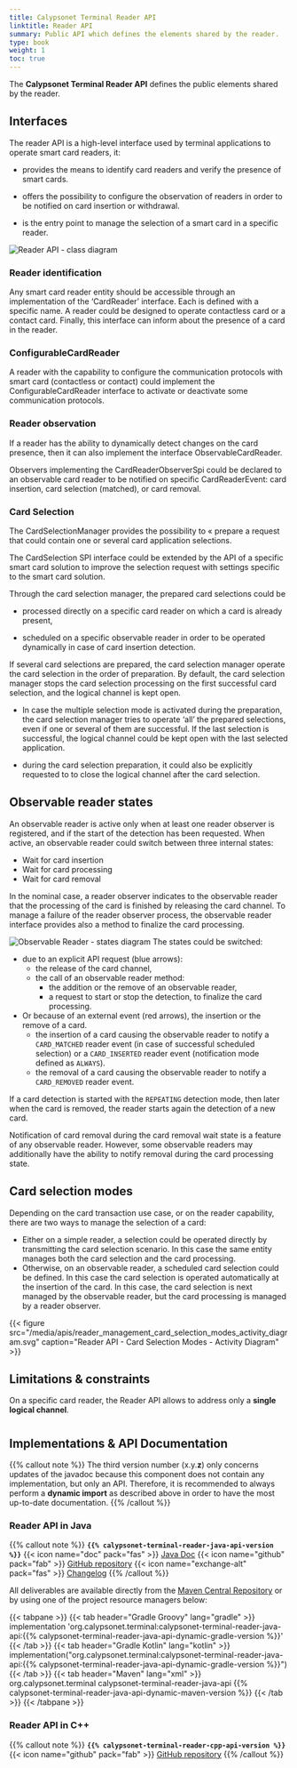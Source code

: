 ```yaml
---
title: Calypsonet Terminal Reader API
linktitle: Reader API
summary: Public API which defines the elements shared by the reader.
type: book
weight: 1
toc: true
---
```


The **Calypsonet Terminal Reader API** defines the public elements shared by the reader.

## Interfaces

The reader API is a high-level interface used by terminal applications to operate smart card readers, it:

- provides the means to identify card readers and verify the presence of smart cards.

- offers the possibility to configure the observation of readers in order to be notified on card insertion or withdrawal.

- is the entry point to manage the selection of a smart card in a specific reader.

![Reader API - class diagram](https://calypsonet.github.io/calypsonet-terminal-reader-java-api/1.0.1-SNAPSHOT/api_class_diagram.svg)


### Reader identification

Any smart card reader entity should be accessible through an implementation of the ‘CardReader’ interface. Each is defined with a specific name. A reader could be designed to operate contactless card or a contact card. Finally, this interface can inform about the presence of a card in the reader.

### ConfigurableCardReader

A reader with the capability to configure the communication protocols with smart card (contactless or contact) could implement the ConfigurableCardReader interface to activate or deactivate some communication protocols.

### Reader observation

If a reader has the ability to dynamically detect changes on the card presence, then it can also implement the interface ObservableCardReader.

Observers implementing the CardReaderObserverSpi could be declared to an observable card reader to be notified on specific CardReaderEvent: card insertion, card selection (matched), or card removal.

### Card Selection

The CardSelectionManager provides the possibility to « prepare a request that could contain one or several card application selections.

The CardSelection SPI interface could be extended by the API of a specific smart card solution to improve the selection request with settings specific to the smart card solution.

Through the card selection manager, the prepared card selections could be

- processed directly on a specific card reader on which a card is already present,

- scheduled on a specific observable reader in order to be operated dynamically in case of card insertion detection.

If several card selections are prepared, the card selection manager operate the card selection in the order of preparation. By default, the card selection manager stops the card selection processing on the first successful card selection, and the logical channel is kept open.

- In case the multiple selection mode is activated during the preparation, the card selection manager tries to operate ‘all’ the prepared selections, even if one or several of them are successful. If the last selection is successful, the logical channel could be kept open with the last selected application.

- during the card selection preparation, it could also be explicitly requested to to close the logical channel after the card selection.

## Observable reader states

An observable reader is active only when at least one reader observer is registered, and if the start of the detection has been requested.
When active, an observable reader could switch between three internal states:
* Wait for card insertion
* Wait for card processing
* Wait for card removal

In the nominal case, a reader observer indicates to the observable reader that the processing of the card is finished by releasing the card channel.
To manage a failure of the reader observer process, the observable reader interface provides also a method to finalize the card processing.

![Observable Reader - states diagram](https://keyple.org/media/learn/keyple-in-depth/reader_observation_state_machine.svg)
The states could be switched:
- due to an explicit API request (blue arrows):
  - the release of the card channel,
  - the call of an observable reader method:
    - the addition or the remove of an observable reader,
    - a request to start or stop the detection, to finalize the card processing.
- Or because of an external event (red arrows), the insertion or the remove of a card.
  - the insertion of a card causing the observable reader to notify a `CARD_MATCHED` reader event (in case of successful scheduled selection) or a `CARD_INSERTED` reader event (notification mode defined as `ALWAYS`).
  - the removal of a card causing the observable reader to notify a `CARD_REMOVED` reader event.

If a card detection is started with the `REPEATING` detection mode, then later when the card is removed, the reader starts again the detection of a new card.

Notification of card removal during the card removal wait state is a feature of any observable reader.
However, some observable readers may additionally have the ability to notify removal during the card processing state.


## Card selection modes

Depending on the card transaction use case, or on the reader capability, there are two ways to manage the selection of a card:
- Either on a simple reader, a selection could be operated directly by transmitting the card selection scenario. In this case the same entity manages both the card selection and the card processing.
- Otherwise, on an observable reader, a scheduled card selection could be defined. In this case the card selection is operated automatically at the insertion of the card. In this case, the card selection is next managed by the observable reader, but the card processing is managed by a reader observer.

<!--
![Card selection modes - sequence diagram](https://keyple.org/media/learn/keyple-in-depth/card_selection_modes_activity_diagram.svg)
-->

{{< figure src="/media/apis/reader_management_card_selection_modes_activity_diagram.svg" caption="Reader API - Card Selection Modes - Activity Diagram" >}}

## Limitations & constraints
On a specific card reader, the Reader API allows to address only a **single logical channel**.

#
## Implementations & API Documentation

{{% callout note %}}
The third version number (x.y.**z**) only concerns updates of the javadoc because this component does not contain any implementation, but only an API.
Therefore, it is recommended to always perform a **dynamic import** as described above in order to have the most up-to-date documentation.
{{% /callout %}}

### Reader API in Java
{{% callout note %}}
**`{{% calypsonet-terminal-reader-java-api-version %}}`**
<span class="component-metadata">{{< icon name="doc" pack="fas" >}} [Java Doc](https://calypsonet.github.io/calypsonet-terminal-reader-java-api/)</span>
<span class="component-metadata">{{< icon name="github" pack="fab" >}} [GitHub repository](https://github.com/calypsonet/calypsonet-terminal-reader-java-api/)</span>
<span class="component-metadata">{{< icon name="exchange-alt" pack="fas" >}} [Changelog](https://github.com/calypsonet/calypsonet-terminal-reader-java-api/blob/main/CHANGELOG.md)</span>
{{% /callout %}}

All deliverables are available directly from the [Maven Central Repository](https://search.maven.org/search?q=a:calypsonet-terminal-reader-java-api) or by using one of the project resource managers below:

{{< tabpane >}}
{{< tab header="Gradle Groovy" lang="gradle" >}}
implementation 'org.calypsonet.terminal:calypsonet-terminal-reader-java-api:{{% calypsonet-terminal-reader-java-api-dynamic-gradle-version %}}'
{{< /tab >}}
{{< tab header="Gradle Kotlin" lang="kotlin" >}}
implementation("org.calypsonet.terminal:calypsonet-terminal-reader-java-api:{{% calypsonet-terminal-reader-java-api-dynamic-gradle-version %}}")
{{< /tab >}}
{{< tab header="Maven" lang="xml" >}}
<dependency>
  <groupId>org.calypsonet.terminal</groupId>
  <artifactId>calypsonet-terminal-reader-java-api</artifactId>
  <version>{{% calypsonet-terminal-reader-java-api-dynamic-maven-version %}}</version>
</dependency>
{{< /tab >}}
{{< /tabpane >}}

### Reader API in C++
{{% callout note %}}
**`{{% calypsonet-terminal-reader-cpp-api-version %}}`**
<span class="component-metadata">{{< icon name="github" pack="fab" >}} [GitHub repository](https://github.com/calypsonet/calypsonet-terminal-reader-cpp-api/)</span>
{{% /callout %}}


